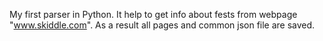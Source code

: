 My first parser in Python.
It help to get info about fests from webpage "www.skiddle.com".
As a result all pages and common json file are saved.

